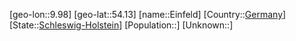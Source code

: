 ﻿---
location: [54.13,9.98]
type: City
tags:
- geo/City


SpocWebEntityId: 30002
isDeleted: false
confidential: public

---
[geo-lon::9.98]
[geo-lat::54.13]
[name::Einfeld]
[Country::[Germany](geo/Continent/Europe/Germany.md)]
[State::[Schleswig-Holstein](geo/Continent/Europe/Germany/Schleswig-Holstein.md)]
[Population::]
[Unknown::]

